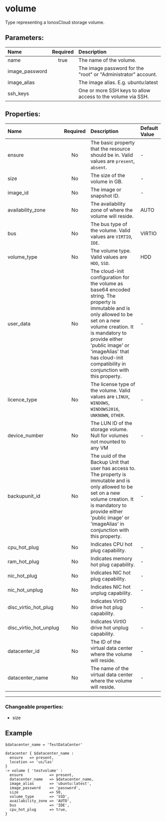 # volume

Type representing a IonosCloud storage volume.

## Parameters:

| Name | Required | Description |
| :--- | :-: | :--- |
| name | true | The name of the volume.   |
| image_password |  | The image password for the "root" or "Administrator" account.   |
| image_alias |  | The image alias. E.g. ubuntu:latest   |
| ssh_keys |  | One or more SSH keys to allow access to the volume via SSH.   |

## Properties:

| Name | Required | Description | Default Value |
| :--- | :-: | :--- | :--- |
| ensure | No | The basic property that the resource should be in.  Valid values are `present`, `absent`.  | - |
| size | No | The size of the volume in GB.   | - |
| image_id | No | The image or snapshot ID.   | - |
| availability_zone | No | The availability zone of where the volume will reside.   | AUTO |
| bus | No | The bus type of the volume.  Valid values are `VIRTIO`, `IDE`.  | VIRTIO |
| volume_type | No | The volume type.  Valid values are `HDD`, `SSD`.  | HDD |
| user_data | No | The cloud-init configuration for the volume as base64 encoded string. The property is immutable and is only allowed to be set on a new volume creation. It is mandatory to provide either 'public image' or 'imageAlias' that has cloud-init compatibility in conjunction with this property.   | - |
| licence_type | No | The license type of the volume.  Valid values are `LINUX`, `WINDOWS`, `WINDOWS2016`, `UNKNOWN`, `OTHER`.  | - |
| device_number | No | The LUN ID of the storage volume. Null for volumes not mounted to any VM   | - |
| backupunit_id | No | The uuid of the Backup Unit that user has access to. The property is immutable and is only allowed to be set on a new volume creation. It is mandatory to provide either 'public image' or 'imageAlias' in conjunction with this property.   | - |
| cpu_hot_plug | No | Indicates CPU hot plug capability.   | - |
| ram_hot_plug | No | Indicates memory hot plug capability.   | - |
| nic_hot_plug | No | Indicates NIC hot plug capability.   | - |
| nic_hot_unplug | No | Indicates NIC hot unplug capability.   | - |
| disc_virtio_hot_plug | No | Indicates VirtIO drive hot plug capability.   | - |
| disc_virtio_hot_unplug | No | Indicates VirtIO drive hot unplug capability.   | - |
| datacenter_id | No | The ID of the virtual data center where the volume will reside.   | - |
| datacenter_name | No | The name of the virtual data center where the volume will reside.   | - |
***


### Changeable properties:

* size


## Example

```text
$datacenter_name = 'TestDataCenter'

datacenter { $datacenter_name :
  ensure   => present,
  location => 'us/las'
}
-> volume { 'testvolume' :
  ensure            => present,
  datacenter_name   => $datacenter_name,
  image_alias       => 'ubuntu:latest',
  image_password    => 'password',
  size              => 50,
  volume_type       => 'SSD',
  availability_zone => 'AUTO',
  bus               => 'IDE',
  cpu_hot_plug      => true,
}

```
